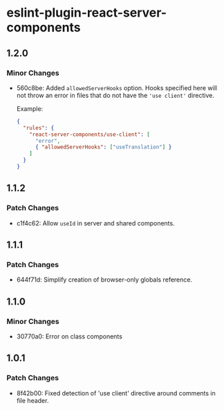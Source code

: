 # eslint-plugin-react-server-components

## 1.2.0

### Minor Changes

- 560c8be: Added `allowedServerHooks` option. Hooks specified here will not throw an error in files that do not have the `'use client'` directive.

  Example:

  ```json
  {
    "rules": {
      "react-server-components/use-client": [
        "error",
        { "allowedServerHooks": ["useTranslation"] }
      ]
    }
  }
  ```

## 1.1.2

### Patch Changes

- c1f4c62: Allow `useId` in server and shared components.

## 1.1.1

### Patch Changes

- 644f71d: Simplify creation of browser-only globals reference.

## 1.1.0

### Minor Changes

- 30770a0: Error on class components

## 1.0.1

### Patch Changes

- 8f42b00: Fixed detection of 'use client' directive around comments in file header.

